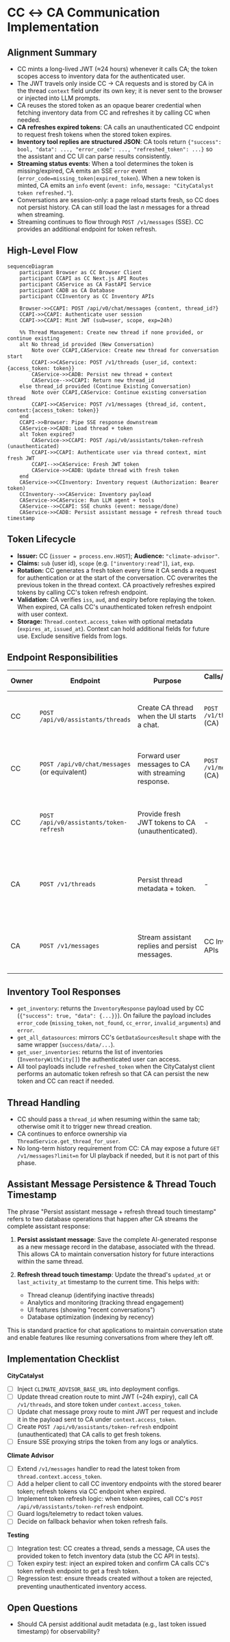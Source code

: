 # CC ↔ CA Communication Implementation

## Alignment Summary

- CC mints a long-lived JWT (≈24 hours) whenever it calls CA; the token scopes access to inventory data for the authenticated user.
- The JWT travels only inside CC → CA requests and is stored by CA in the thread `context` field under its own key; it is never sent to the browser or injected into LLM prompts.
- CA reuses the stored token as an opaque bearer credential when fetching inventory data from CC and refreshes it by calling CC when needed.
- **CA refreshes expired tokens**: CA calls an unauthenticated CC endpoint to request fresh tokens when the stored token expires.
- **Inventory tool replies are structured JSON**: CA tools return `{"success": bool, "data": ..., "error_code": ..., "refreshed_token": ...}` so the assistant and CC UI can parse results consistently.
- **Streaming status events**: When a tool determines the token is missing/expired, CA emits an SSE `error` event (`error_code=missing_token|expired_token`). When a new token is minted, CA emits an `info` event (`event: info`, `message: "CityCatalyst token refreshed."`).
- Conversations are session-only: a page reload starts fresh, so CC does not persist history. CA can still load the last _n_ messages for a thread when streaming.
- Streaming continues to flow through `POST /v1/messages` (SSE). CC provides an additional endpoint for token refresh.

## High-Level Flow

```mermaid
sequenceDiagram
    participant Browser as CC Browser Client
    participant CCAPI as CC Next.js API Routes
    participant CAService as CA FastAPI Service
    participant CADB as CA Database
    participant CCInventory as CC Inventory APIs

    Browser->>CCAPI: POST /api/v0/chat/messages {content, thread_id?}
    CCAPI->>CCAPI: Authenticate user session
    CCAPI->>CCAPI: Mint JWT (sub=user, scope, exp=24h)

    %% Thread Management: Create new thread if none provided, or continue existing
    alt No thread_id provided (New Conversation)
        Note over CCAPI,CAService: Create new thread for conversation start
        CCAPI->>CAService: POST /v1/threads {user_id, context:{access_token: token}}
        CAService->>CADB: Persist new thread + context
        CAService-->>CCAPI: Return new thread_id
    else thread_id provided (Continue Existing Conversation)
        Note over CCAPI,CAService: Continue existing conversation thread
        CCAPI->>CAService: POST /v1/messages {thread_id, content, context:{access_token: token}}
    end
    CCAPI->>Browser: Pipe SSE response downstream
    CAService->>CADB: Load thread + token
    alt Token expired?
        CAService->>CCAPI: POST /api/v0/assistants/token-refresh (unauthenticated)
        CCAPI->>CCAPI: Authenticate user via thread context, mint fresh JWT
        CCAPI-->>CAService: Fresh JWT token
        CAService->>CADB: Update thread with fresh token
    end
    CAService->>CCInventory: Inventory request (Authorization: Bearer token)
    CCInventory-->>CAService: Inventory payload
    CAService->>CAService: Run LLM agent + tools
    CAService-->>CCAPI: SSE chunks (event: message/done)
    CAService->>CADB: Persist assistant message + refresh thread touch timestamp
```

## Token Lifecycle

- **Issuer:** CC (`issuer = process.env.HOST`); **Audience:** `"climate-advisor"`.
- **Claims:** `sub` (user id), `scope` (e.g. `["inventory:read"]`), `iat`, `exp`.
- **Rotation:** CC generates a fresh token every time it CA sends a request for authentication or at the start of the conversation. CC overwrites the previous token in the thread context. CA proactively refreshes expired tokens by calling CC's token refresh endpoint.
- **Validation:** CA verifies `iss`, `aud`, and expiry before replaying the token. When expired, CA calls CC's unauthenticated token refresh endpoint with user context.
- **Storage:** `Thread.context.access_token` with optional metadata (`expires_at`, `issued_at`). Context can hold additional fields for future use. Exclude sensitive fields from logs.

## Endpoint Responsibilities

| Owner | Endpoint                                     | Purpose                                              | Calls/Connects To        | Notes                                                                                              |
| ----- | -------------------------------------------- | ---------------------------------------------------- | ------------------------ | -------------------------------------------------------------------------------------------------- |
| CC    | `POST /api/v0/assistants/threads`            | Create CA thread when the UI starts a chat.          | `POST /v1/threads` (CA)  | Mint JWT, call `POST /v1/threads`, persist `thread_id` client-side.                                |
| CC    | `POST /api/v0/chat/messages` (or equivalent) | Forward user messages to CA with streaming response. | `POST /v1/messages` (CA) | Mint new JWT, call `POST /v1/messages`, and relay SSE back to browser.                             |
| CC    | `POST /api/v0/assistants/token-refresh`      | Provide fresh JWT tokens to CA (unauthenticated).    | -                        | CA calls this when tokens expire; CC authenticates user via stored thread context.                 |
| CA    | `POST /v1/threads`                           | Persist thread metadata + token.                     | -                        | Existing implementation already stores `context`; ensure token is stored under `access_token` key. |
| CA    | `POST /v1/messages`                          | Stream assistant replies and persist messages.       | CC Inventory APIs        | Load thread, extract token, call CC inventory APIs, run agent, stream SSE.                         |

## Inventory Tool Responses

- `get_inventory`: returns the `InventoryResponse` payload used by CC (`{"success": true, "data": {...}}`). On failure the payload includes `error_code` (`missing_token`, `not_found`, `cc_error`, `invalid_arguments`) and `error`.
- `get_all_datasources`: mirrors CC's `GetDataSourcesResult` shape with the same wrapper (`success/data/...`).
- `get_user_inventories`: returns the list of inventories (`InventoryWithCity[]`) the authenticated user can access.
- All tool payloads include `refreshed_token` when the CityCatalyst client performs an automatic token refresh so that CA can persist the new token and CC can react if needed.

## Thread Handling

- CC should pass a `thread_id` when resuming within the same tab; otherwise omit it to trigger new thread creation.
- CA continues to enforce ownership via `ThreadService.get_thread_for_user`.
- No long-term history requirement from CC: CA may expose a future `GET /v1/messages?limit=n` for UI playback if needed, but it is not part of this phase.

## Assistant Message Persistence & Thread Touch Timestamp

The phrase "Persist assistant message + refresh thread touch timestamp" refers to two database operations that happen after CA streams the complete assistant response:

1. **Persist assistant message**: Save the complete AI-generated response as a new message record in the database, associated with the thread. This allows CA to maintain conversation history for future interactions within the same thread.

2. **Refresh thread touch timestamp**: Update the thread's `updated_at` or `last_activity_at` timestamp to the current time. This helps with:
   - Thread cleanup (identifying inactive threads)
   - Analytics and monitoring (tracking thread engagement)
   - UI features (showing "recent conversations")
   - Database optimization (indexing by recency)

This is standard practice for chat applications to maintain conversation state and enable features like resuming conversations from where they left off.

## Implementation Checklist

**CityCatalyst**

- [ ] Inject `CLIMATE_ADVISOR_BASE_URL` into deployment configs.
- [ ] Update thread creation route to mint JWT (~24h expiry), call CA `/v1/threads`, and store token under `context.access_token`.
- [ ] Update chat message proxy route to mint JWT per request and include it in the payload sent to CA under `context.access_token`.
- [ ] Create `POST /api/v0/assistants/token-refresh` endpoint (unauthenticated) that CA calls to get fresh tokens.
- [ ] Ensure SSE proxying strips the token from any logs or analytics.

**Climate Advisor**

- [ ] Extend `/v1/messages` handler to read the latest token from `thread.context.access_token`.
- [ ] Add a helper client to call CC inventory endpoints with the stored bearer token; refresh tokens via CC endpoint when expired.
- [ ] Implement token refresh logic: when token expires, call CC's `POST /api/v0/assistants/token-refresh` endpoint.
- [ ] Guard logs/telemetry to redact token values.
- [ ] Decide on fallback behavior when token refresh fails.

**Testing**

- [ ] Integration test: CC creates a thread, sends a message, CA uses the provided token to fetch inventory data (stub the CC API in tests).
- [ ] Token expiry test: inject an expired token and confirm CA calls CC's token refresh endpoint to get a fresh token.
- [ ] Regression test: ensure threads created without a token are rejected, preventing unauthenticated inventory access.

## Open Questions

- Should CA persist additional audit metadata (e.g., last token issued timestamp) for observability?
